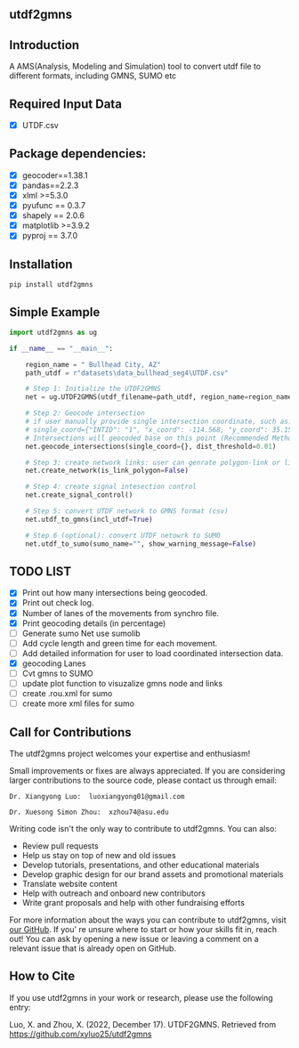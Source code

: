 ## utdf2gmns

## Introduction

A AMS(Analysis, Modeling and Simulation) tool to convert utdf file to different formats, including GMNS, SUMO etc

## Required Input Data

* [X] UTDF.csv

## **Package dependencies**:

* [X] geocoder==1.38.1
* [X] pandas==2.2.3
* [X] xlml >=5.3.0
* [X] pyufunc == 0.3.7
* [X] shapely == 2.0.6
* [X] matplotlib >=3.9.2
* [X] pyproj == 3.7.0

## Installation

`pip install utdf2gmns`

## Simple Example

```python
import utdf2gmns as ug

if __name__ == "__main__":

    region_name = " Bullhead City, AZ"
    path_utdf = r"datasets\data_bullhead_seg4\UTDF.csv"

    # Step 1: Initialize the UTDF2GMNS
    net = ug.UTDF2GMNS(utdf_filename=path_utdf, region_name=region_name)

    # Step 2: Geocode intersection
	# if user manually provide single intersection coordinate, such as:
	# single_coord={"INTID": "1", "x_coord": -114.568, "y_coord": 35.155}
	# Intersections will geocoded base on this point (Recommended Method)
    net.geocode_intersections(single_coord={}, dist_threshold=0.01)

    # Step 3: create network links: user can genrate polygon-link or line-link
    net.create_network(is_link_polygon=False)

    # Step 4: create signal intesection control
    net.create_signal_control()

    # Step 5: convert UTDF network to GMNS format (csv)
    net.utdf_to_gmns(incl_utdf=True)

    # Step 6 (optional): convert UTDF netowrk to SUMO
    net.utdf_to_sumo(sumo_name="", show_warning_message=False)

```

## TODO LIST

* [X] Print out how many intersections being geocoded.
* [X] Print out check log.
* [X] Number of lanes of the movements from synchro file.
* [X] Print geocoding details (in percentage)
* [ ] Generate sumo Net use sumolib
* [ ] Add cycle length and green time for each movement.
* [ ] Add detailed information for user to load coordinated intersection data.
* [X] geocoding Lanes
* [ ] Cvt gmns to SUMO
* [ ] update plot function to visuzalize gmns node and links
* [ ] create .rou.xml for sumo
* [ ] create more xml files for sumo

## Call for Contributions

The utdf2gmns project welcomes your expertise and enthusiasm!

Small improvements or fixes are always appreciated. If you are considering larger contributions to the source code, please contact us through email:

    Dr. Xiangyong Luo:  luoxiangyong01@gmail.com

    Dr. Xuesong Simon Zhou:  xzhou74@asu.edu

Writing code isn't the only way to contribute to utdf2gmns. You can also:

* Review pull requests
* Help us stay on top of new and old issues
* Develop tutorials, presentations, and other educational materials
* Develop graphic design for our brand assets and promotional materials
* Translate website content
* Help with outreach and onboard new contributors
* Write grant proposals and help with other fundraising efforts

For more information about the ways you can contribute to utdf2gmns, visit [our GitHub](https://github.com/asu-trans-ai-lab/utdf2gmns). If you' re unsure where to start or how your skills fit in, reach out! You can ask by opening a new issue or leaving a comment on a relevant issue that is already open on GitHub.

## **How to Cite**

If you use utdf2gmns in your work or research, please use the following entry:

Luo, X. and Zhou, X. (2022, December 17). UTDF2GMNS. Retrieved from https://github.com/xyluo25/utdf2gmns
